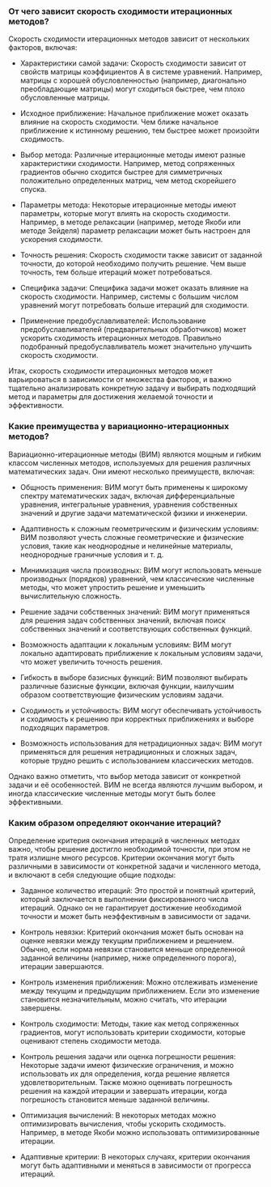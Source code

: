 ### От чего зависит скорость сходимости итерационных методов?

Скорость сходимости итерационных методов зависит от нескольких факторов, включая:

- Характеристики самой задачи: Скорость сходимости зависит от свойств матрицы коэффициентов A в системе уравнений. Например, матрицы с хорошей обусловленностью (например, диагонально преобладающие матрицы) могут сходиться быстрее, чем плохо обусловленные матрицы.

- Исходное приближение: Начальное приближение может оказать влияние на скорость сходимости. Чем ближе начальное приближение к истинному решению, тем быстрее может произойти сходимость.

- Выбор метода: Различные итерационные методы имеют разные характеристики сходимости. Например, метод сопряженных градиентов обычно сходится быстрее для симметричных положительно определенных матриц, чем метод скорейшего спуска.

- Параметры метода: Некоторые итерационные методы имеют параметры, которые могут влиять на скорость сходимости. Например, в методе релаксации (например, методе Якоби или методе Зейделя) параметр релаксации может быть настроен для ускорения сходимости.

- Точность решения: Скорость сходимости также зависит от заданной точности, до которой необходимо получить решение. Чем выше точность, тем больше итераций может потребоваться.

- Специфика задачи: Специфика задачи может оказать влияние на скорость сходимости. Например, системы с большим числом уравнений могут потребовать больше итераций для сходимости.

- Применение предобуславливателей: Использование предобуславливателей (предварительных обработчиков) может ускорить сходимость итерационных методов. Правильно подобранный предобуславливатель может значительно улучшить скорость сходимости.

Итак, скорость сходимости итерационных методов может варьироваться в зависимости от множества факторов, и важно тщательно анализировать конкретную задачу и выбирать подходящий метод и параметры для достижения желаемой точности и эффективности.

### Какие преимущества у вариационно-итерационных методов?

Вариационно-итерационные методы (ВИМ) являются мощным и гибким классом численных методов, используемых для решения различных математических задач. Они имеют несколько преимуществ, включая:

- Общность применения: ВИМ могут быть применены к широкому спектру математических задач, включая дифференциальные уравнения, интегральные уравнения, уравнения собственных значений и другие задачи математической физики и инженерии.

- Адаптивность к сложным геометрическим и физическим условиям: ВИМ позволяют учесть сложные геометрические и физические условия, такие как неоднородные и нелинейные материалы, неоднородные граничные условия и т. д.

- Минимизация числа производных: ВИМ могут использовать меньше производных (порядков) уравнений, чем классические численные методы, что может упростить решение и уменьшить вычислительную сложность.

- Решение задачи собственных значений: ВИМ могут применяться для решения задач собственных значений, включая поиск собственных значений и соответствующих собственных функций.

- Возможность адаптации к локальным условиям: ВИМ могут локально адаптировать приближение к локальным условиям задачи, что может увеличить точность решения.

- Гибкость в выборе базисных функций: ВИМ позволяют выбирать различные базисные функции, включая функции, наилучшим образом соответствующие физическим условиям задачи.

- Сходимость и устойчивость: ВИМ могут обеспечивать устойчивость и сходимость к решению при корректных приближениях и выборе подходящих параметров.

- Возможность использования для нетрадиционных задач: ВИМ могут применяться для решения нетрадиционных и сложных задач, которые трудно решить с использованием классических методов.

Однако важно отметить, что выбор метода зависит от конкретной задачи и её особенностей. ВИМ не всегда являются лучшим выбором, и иногда классические численные методы могут быть более эффективными.

### Каким образом определяют окончание итераций?

Определение критерия окончания итераций в численных методах важно, чтобы решение достигло необходимой точности, при этом не тратя излишне много ресурсов. Критерии окончания могут быть различными в зависимости от конкретной задачи и численного метода, и включают в себя следующие общие подходы:

- Заданное количество итераций: Это простой и понятный критерий, который заключается в выполнении фиксированного числа итераций. Однако он не гарантирует достижение необходимой точности и может быть неэффективным в зависимости от задачи.

- Контроль невязки: Критерий окончания может быть основан на оценке невязки между текущим приближением и решением. Обычно, если норма невязки становится меньше определенной заданной величины (например, ниже определенного порога), итерации завершаются.

- Контроль изменения приближения: Можно отслеживать изменение между текущим и предыдущим приближением. Если это изменение становится незначительным, можно считать, что итерации завершены.

- Контроль сходимости: Методы, такие как метод сопряженных градиентов, могут использовать критерии сходимости, которые оценивают степень сходимости метода.

- Контроль решения задачи или оценка погрешности решения: Некоторые задачи имеют физические ограничения, и можно использовать их для определения, когда решение является удовлетворительным. Также можно оценивать погрешность решения на каждой итерации и завершать итерации, когда погрешность становится меньше заданной величины.

- Оптимизация вычислений: В некоторых методах можно оптимизировать вычисления, чтобы ускорить сходимость. Например, в методе Якоби можно использовать оптимизированные итерации.

- Адаптивные критерии: В некоторых случаях, критерии окончания могут быть адаптивными и меняться в зависимости от прогресса итераций.
